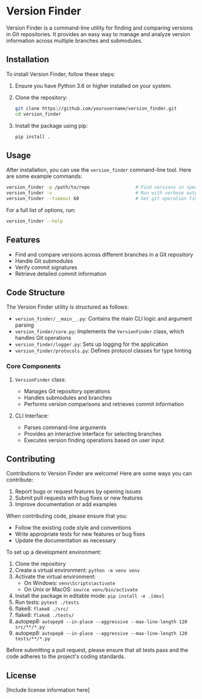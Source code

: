 
# Version Finder

Version Finder is a command-line utility for finding and comparing versions in Git repositories. It provides an easy way to manage and analyze version information across multiple branches and submodules.

## Installation

To install Version Finder, follow these steps:

1. Ensure you have Python 3.6 or higher installed on your system.
2. Clone the repository:

   ```bash
   git clone https://github.com/yourusername/version_finder.git
   cd version_finder
   ```

3. Install the package using pip:

   ```bash
   pip install .
   ```

## Usage

After installation, you can use the `version_finder` command-line tool. Here are some example commands:

```bash
version_finder -p /path/to/repo                 # Find versions in specified repository
version_finder -v                               # Run with verbose output
version_finder --timeout 60                     # Set git operation timeout to 60 seconds
```

For a full list of options, run:

```bash
version_finder --help
```

## Features

- Find and compare versions across different branches in a Git repository
- Handle Git submodules
- Verify commit signatures
- Retrieve detailed commit information

## Code Structure

The Version Finder utility is structured as follows:

- `version_finder/__main__.py`: Contains the main CLI logic and argument parsing
- `version_finder/core.py`: Implements the `VersionFinder` class, which handles Git operations
- `version_finder/logger.py`: Sets up logging for the application
- `version_finder/protocols.py`: Defines protocol classes for type hinting

### Core Components

1. `VersionFinder` class:
   - Manages Git repository operations
   - Handles submodules and branches
   - Performs version comparisons and retrieves commit information

2. CLI Interface:
   - Parses command-line arguments
   - Provides an interactive interface for selecting branches
   - Executes version finding operations based on user input

## Contributing

Contributions to Version Finder are welcome! Here are some ways you can contribute:

1. Report bugs or request features by opening issues
2. Submit pull requests with bug fixes or new features
3. Improve documentation or add examples

When contributing code, please ensure that you:

- Follow the existing code style and conventions
- Write appropriate tests for new features or bug fixes
- Update the documentation as necessary

To set up a development environment:

1. Clone the repository
2. Create a virtual environment: `python -m venv venv`
3. Activate the virtual environment:
   - On Windows: `venv\Scripts\activate`
   - On Unix or MacOS: `source venv/bin/activate`
4. Install the package in editable mode: `pip install -e .[dev]`
5. Run tests: `pytest ./tests`
6. flake8: `flake8 ./src/`
7. flake8: `flake8 ./tests/`
8. autopep8: `autopep8 --in-place --aggressive --max-line-length 120 src/**/*.py`
9. autopep8: `autopep8 --in-place --aggressive --max-line-length 120 tests/**/*.py`

Before submitting a pull request, please ensure that all tests pass and the code adheres to the project's coding standards.

## License

[Include license information here]
